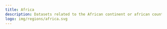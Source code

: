 ```yaml
---
title: Africa
description: Datasets related to the African continent or african countries.
logo: img/regions/africa.svg
---
```

